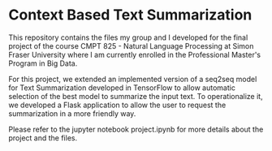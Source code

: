 # Context Based Text Summarization

This repository contains the files my group and I developed for the final project of the course CMPT 825 - Natural Language Processing at Simon Fraser University where I am currently enrolled in the Professional Master's Program in Big Data.

For this project, we extended an implemented version of a seq2seq model for Text Summarization developed in TensorFlow to allow automatic selection of the best model to summarize the input text. To operationalize it, we developed a Flask application to allow the user to request the summarization in a more friendly way.

Please refer to the jupyter notebook project.ipynb for more details about the project and the files.  
